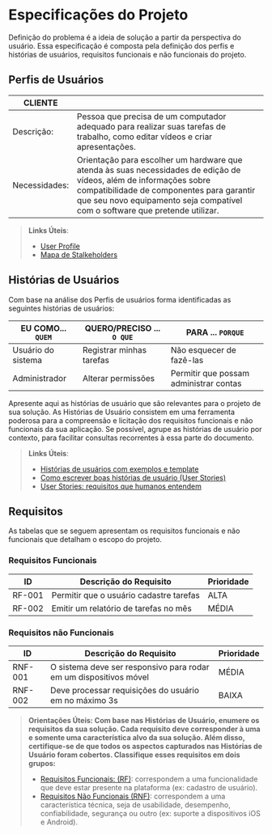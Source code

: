 # Especificações do Projeto

Definição do problema é a ideia de solução a partir da perspectiva do usuário. Essa especificação é composta pela definição dos perfis e histórias de usuários, requisitos funcionais e não funcionais do projeto.

## Perfis de Usuários

|CLIENTE|   |
|---|---|
|Descrição:  | Pessoa que precisa de um computador adequado para realizar suas tarefas de trabalho, como editar vídeos e criar apresentações.
|Necessidades:| Orientação para escolher um hardware que atenda às suas necessidades de edição de vídeos, além de informações sobre compatibilidade de componentes para garantir que seu novo equipamento seja compatível com o software que pretende utilizar.|:


> **Links Úteis**:
> - [User Profile](https://brasil.uxdesign.cc/user-profile-proto-persona-and-persona-whats-the-difference-6c4a0a55fbd4)
> - [Mapa de Stalkeholders](https://www.racecomunicacao.com.br/blog/como-fazer-o-mapeamento-de-stakeholders/)
>
## Histórias de Usuários

Com base na análise dos Perfis de usuários forma identificadas as seguintes histórias de usuários:

|EU COMO... `QUEM`| QUERO/PRECISO ... `O QUE` |PARA ... `PORQUE`                 |
|--------------------|------------------------------------|----------------------------------------|
|Usuário do sistema  | Registrar minhas tarefas           | Não esquecer de fazê-las               |
|Administrador       | Alterar permissões                 | Permitir que possam administrar contas |

Apresente aqui as histórias de usuário que são relevantes para o projeto de sua solução. As Histórias de Usuário consistem em uma ferramenta poderosa para a compreensão e licitação dos requisitos funcionais e não funcionais da sua aplicação. Se possível, agrupe as histórias de usuário por contexto, para facilitar consultas recorrentes à essa parte do documento.

> **Links Úteis**:
> - [Histórias de usuários com exemplos e template](https://www.atlassian.com/br/agile/project-management/user-stories)
> - [Como escrever boas histórias de usuário (User Stories)](https://medium.com/vertice/como-escrever-boas-users-stories-hist%C3%B3rias-de-usu%C3%A1rios-b29c75043fac)
> - [User Stories: requisitos que humanos entendem](https://www.luiztools.com.br/post/user-stories-descricao-de-requisitos-que-humanos-entendem/)

## Requisitos

As tabelas que se seguem apresentam os requisitos funcionais e não funcionais que detalham o escopo do projeto.

### Requisitos Funcionais

|ID    | Descrição do Requisito  | Prioridade |
|------|-----------------------------------------|----|
|RF-001| Permitir que o usuário cadastre tarefas | ALTA | 
|RF-002| Emitir um relatório de tarefas no mês   | MÉDIA |


### Requisitos não Funcionais

|ID     | Descrição do Requisito  |Prioridade |
|-------|-------------------------|----|
|RNF-001| O sistema deve ser responsivo para rodar em um dispositivos móvel | MÉDIA | 
|RNF-002| Deve processar requisições do usuário em no máximo 3s |  BAIXA | 


> **Orientações Úteis: Com base nas Histórias de Usuário, enumere os requisitos da sua solução. Cada requisito deve corresponder à uma e somente uma característica alvo da sua solução. Além disso, certifique-se de que todos os aspectos capturados nas Histórias de Usuário foram cobertos. Classifique esses requisitos em dois grupos:**
> - [Requisitos Funcionais:  (RF)](https://pt.wikipedia.org/wiki/Requisito_funcional): correspondem a uma funcionalidade que deve estar presente na plataforma (ex: cadastro de usuário).
> - [Requisitos Não Funcionais   (RNF)](https://pt.wikipedia.org/wiki/Requisito_n%C3%A3o_funcional): correspondem a uma característica técnica, seja de usabilidade, desempenho, confiabilidade, segurança ou outro (ex: suporte a dispositivos iOS e Android).
